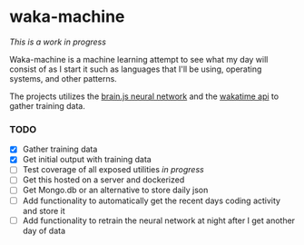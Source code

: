 # waka-machine

_This is a work in progress_

Waka-machine is a machine learning attempt to see what my day will consist of as I start it such as languages that I'll be using, operating systems, and other patterns.

The projects utilizes the [brain.js neural network](https://github.com/BrainJS/brain.js) and the [wakatime api](https://wakatime.com/developers) to gather training data.

### TODO

- [x] Gather training data
- [x] Get initial output with training data
- [ ] Test coverage of all exposed utilities _in progress_
- [ ] Get this hosted on a server and dockerized
- [ ] Get Mongo.db or an alternative to store daily json
- [ ] Add functionality to automatically get the recent days coding activity and store it
- [ ] Add functionality to retrain the neural network at night after I get another day of data
